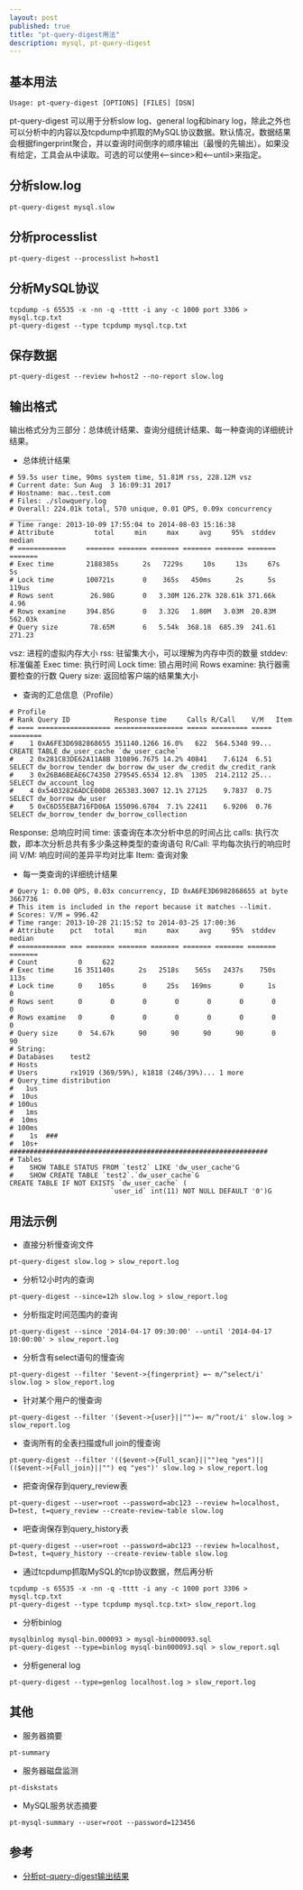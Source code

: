 ```yaml
---
layout: post
published: true
title: "pt-query-digest用法"
description: mysql, pt-query-digest
---
```

## 基本用法

```
Usage: pt-query-digest [OPTIONS] [FILES] [DSN]
```

pt-query-digest 可以用于分析slow log、general log和binary log，除此之外也可以分析<SHOW PROCESSLIST>中的内容以及tcpdump中抓取的MySQL协议数据。默认情况，数据结果会根据fingerprint聚合，并以查询时间倒序的顺序输出（最慢的先输出）。如果没有给定<FILES>，工具会从<STDIN>中读取。可选的<DSN>可以使用<--since>和<--until>来指定。

## 分析slow.log

```
pt-query-digest mysql.slow
```

## 分析processlist

```
pt-query-digest --processlist h=host1
```

## 分析MySQL协议

```
tcpdump -s 65535 -x -nn -q -tttt -i any -c 1000 port 3306 > mysql.tcp.txt
pt-query-digest --type tcpdump mysql.tcp.txt
```

## 保存数据

```
pt-query-digest --review h=host2 --no-report slow.log
```

## 输出格式
输出格式分为三部分：总体统计结果、查询分组统计结果、每一种查询的详细统计结果。

- 总体统计结果

```
# 59.5s user time, 90ms system time, 51.81M rss, 228.12M vsz
# Current date: Sun Aug  3 16:09:31 2017
# Hostname: mac..test.com
# Files: ./slowquery.log
# Overall: 224.01k total, 570 unique, 0.01 QPS, 0.09x concurrency ________
# Time range: 2013-10-09 17:55:04 to 2014-08-03 15:16:38
# Attribute          total     min     max     avg     95%  stddev  median
# ============     ======= ======= ======= ======= ======= ======= =======
# Exec time        2188385s      2s   7229s     10s     13s     67s      5s
# Lock time        100721s       0    365s   450ms      2s      5s   119us
# Rows sent         26.98G       0   3.30M 126.27k 328.61k 371.66k    4.96
# Rows examine     394.85G       0   3.32G   1.80M   3.03M  20.83M 562.03k
# Query size        78.65M       6   5.54k  368.18  685.39  241.61  271.23

```
vsz: 进程的虚拟内存大小
rss: 驻留集大小，可以理解为内存中页的数量
stddev: 标准偏差
Exec time: 执行时间
Lock time: 锁占用时间
Rows examine: 执行器需要检查的行数
Query size: 返回给客户端的结果集大小

- 查询的汇总信息（Profile）

```
# Profile
# Rank Query ID           Response time     Calls R/Call    V/M   Item
# ==== ================== ================= ===== ========= ===== ========
#    1 0xA6FE3D6982868655 351140.1266 16.0%   622  564.5340 99... CREATE TABLE dw_user_cache `dw_user_cache`
#    2 0x281C83DE62A11A8B 310896.7675 14.2% 40841    7.6124  6.51 SELECT dw_borrow_tender dw_borrow dw_user dw_credit dw_credit_rank
#    3 0x26BA6BEAE6C74350 279545.6534 12.8%  1305  214.2112 25... SELECT dw_account_log
#    4 0x54032826ADCE00D8 265383.3007 12.1% 27125    9.7837  0.75 SELECT dw_borrow dw_user
#    5 0xC6D55EBA716FD06A 155096.6704  7.1% 22411    6.9206  0.76 SELECT dw_borrow_tender dw_borrow_collection
```

Response: 总响应时间
time: 该查询在本次分析中总的时间占比
calls: 执行次数，即本次分析总共有多少条这种类型的查询语句
R/Call: 平均每次执行的响应时间
V/M: 响应时间的差异平均对比率
Item: 查询对象

- 每一类查询的详细统计结果

```
# Query 1: 0.00 QPS, 0.03x concurrency, ID 0xA6FE3D6982868655 at byte 3667736
# This item is included in the report because it matches --limit.
# Scores: V/M = 996.42
# Time range: 2013-10-28 21:15:52 to 2014-03-25 17:00:36
# Attribute    pct   total     min     max     avg     95%  stddev  median
# ============ === ======= ======= ======= ======= ======= ======= =======
# Count          0     622
# Exec time     16 351140s      2s   2518s    565s   2437s    750s    113s
# Lock time      0    105s       0     25s   169ms       0      1s       0
# Rows sent      0       0       0       0       0       0       0       0
# Rows examine   0       0       0       0       0       0       0       0
# Query size     0  54.67k      90      90      90      90       0      90
# String:
# Databases    test2
# Hosts
# Users        rx1919 (369/59%), k1818 (246/39%)... 1 more
# Query_time distribution
#   1us
#  10us
# 100us
#   1ms
#  10ms
# 100ms
#    1s  ###
#  10s+  ################################################################
# Tables
#    SHOW TABLE STATUS FROM `test2` LIKE 'dw_user_cache'G
#    SHOW CREATE TABLE `test2`.`dw_user_cache`G
CREATE TABLE IF NOT EXISTS `dw_user_cache` (
                         `user_id` int(11) NOT NULL DEFAULT '0')G

```

## 用法示例
- 直接分析慢查询文件

```
pt-query-digest slow.log > slow_report.log
``` 

- 分析12小时内的查询

```
pt-query-digest --since=12h slow.log > slow_report.log
```

- 分析指定时间范围内的查询

```
pt-query-digest --since '2014-04-17 09:30:00' --until '2014-04-17 10:00:00' > slow_report.log
```

- 分析含有select语句的慢查询

```
pt-query-digest --filter '$event->{fingerprint} =~ m/^select/i' slow.log > slow_report.log
```

- 针对某个用户的慢查询

```
pt-query-digest --filter '($event->{user}||"")=~ m/^root/i' slow.log > slow_report.log
```

- 查询所有的全表扫描或full join的慢查询

```
pt-query-digest --filter '(($event->{Full_scan}||"")eq "yes")||(($event->{Full_join}||"") eq "yes")' slow.log > slow_report.log
```

- 把查询保存到query_review表

```
pt-query-digest --user=root --password=abc123 --review h=localhost, D=test, t=query_review --create-review-table slow.log
```

- 吧查询保存到query_history表

```
pt-query-digest --user=root --password=abc123 --review h=localhost, D=test, t=query_history --create-review-table slow.log
```

- 通过tcpdump抓取MySQL的tcp协议数据，然后再分析

```
tcpdump -s 65535 -x -nn -q -tttt -i any -c 1000 port 3306 > mysql.tcp.txt
pt-query-digest --type tcpdump mysql.tcp.txt> slow_report.log
```

- 分析binlog

```
mysqlbinlog mysql-bin.000093 > mysql-bin000093.sql
pt-query-digest --type=binlog mysql-bin000093.sql > slow_report.sql
```

- 分析general log

```
pt-query-digest --type=genlog localhost.log > slow_report.log
```

## 其他
- 服务器摘要

```
pt-summary
```

- 服务器磁盘监测

```
pt-diskstats
```

- MySQL服务状态摘要

```
pt-mysql-summary --user=root --password=123456
```


## 参考
- [分析pt-query-digest输出结果](http://f.dataguru.cn/thread-338724-1-1.html)
